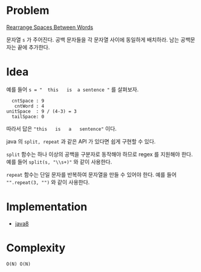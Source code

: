 # Problem

[Rearrange Spaces Between Words](https://leetcode.com/problems/rearrange-spaces-between-words/)

문자열 `s` 가 주어진다. 공백 문자들을 각 문자열 사이에 동일하게
배치하라.  남는 공백문자는 끝에 추가한다.

# Idea

예를 들어 `s = "  this   is  a sentence "` 를 살펴보자. 

```
  cntSpace : 9
   cntWord : 4
unitSpace  : 9 / (4-3) = 3
  tailSpace: 0
```

따라서 답은 `"this   is   a   sentence"` 이다.

java 의 `split, repeat` 과 같은 API 가 있다면 쉽게 구현할 수 있다.

`split` 함수는 하나 이상의 공백을 구분자로 동작해야 하므로 regex 를
지원해야 한다. 예를 들어 `split(s, "\\s+)"` 와 같이 사용한다.

`repeat` 함수는 단일 문자를 반복하여 문자열을 만들 수 있어야 한다. 예를 들어
`"".repeat(3, "")` 와 같이 사용한다.

# Implementation

* [java8](Solution.java)

# Complexity

```
O(N) O(N)
```
